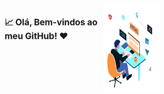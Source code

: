 <img src = "banner.gif" width = "185px" height = "280px" align = "right"/>

# 📈 Olá, Bem-vindos ao meu GitHub! ❤
